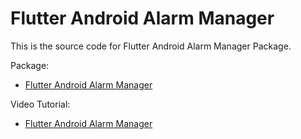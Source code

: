 # Flutter Android Alarm Manager

This is the source code for Flutter Android Alarm Manager Package.

Package:
- [Flutter Android Alarm Manager](https://pub.dev/packages/android_alarm_manager)

Video Tutorial:
- [Flutter Android Alarm Manager](https://youtu.be/A4_L959tRuM)

